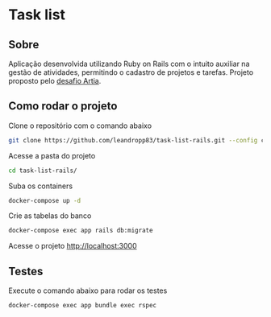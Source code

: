 
# Task list

## Sobre
Aplicação desenvolvida utilizando Ruby on Rails com o intuito auxiliar na gestão de atividades, permitindo o cadastro de projetos e tarefas. 
Projeto proposto pelo [desafio Artia](https://github.com/Artia/desafios-desevolvimento/blob/master/desafio-fullstack.md).

## Como rodar o projeto

Clone o repositório com o comando abaixo
```sh
git clone https://github.com/leandropp83/task-list-rails.git --config core.autocrlf=input
```

Acesse a pasta do projeto
```sh
cd task-list-rails/
```

Suba os containers
```sh
docker-compose up -d
```

Crie as tabelas do banco
```sh
docker-compose exec app rails db:migrate
```

Acesse o projeto
[http://localhost:3000](http://localhost:3000)


## Testes

Execute o comando abaixo para rodar os testes
```sh
docker-compose exec app bundle exec rspec
```
